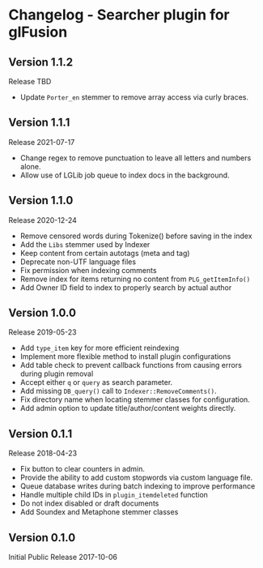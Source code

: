 # Changelog - Searcher plugin for glFusion

## Version 1.1.2
Release TBD
- Update `Porter_en` stemmer to remove array access via curly braces.

## Version 1.1.1
Release 2021-07-17
- Change regex to remove punctuation to leave all letters and numbers alone.
- Allow use of LGLib job queue to index docs in the background.

## Version 1.1.0
Release 2020-12-24
- Remove censored words during Tokenize() before saving in the index
- Add the `Libs` stemmer used by Indexer
- Keep content from certain autotags (meta and tag)
- Deprecate non-UTF language files
- Fix permission when indexing comments
- Remove index for items returning no content from `PLG_getItemInfo()`
- Add Owner ID field to index to properly search by actual author

## Version 1.0.0
Release 2019-05-23
- Add `type_item` key for more efficient reindexing
- Implement more flexible method to install plugin configurations
- Add table check to prevent callback functions from causing errors during plugin removal
- Accept either `q` or `query` as search parameter.
- Add missing `DB_query()` call to `Indexer::RemoveComments()`.
- Fix directory name when locating stemmer classes for configuration.
- Add admin option to update title/author/content weights directly.

## Version 0.1.1
Release 2018-04-23
- Fix button to clear counters in admin.
- Provide the ability to add custom stopwords via custom language file.
- Queue database writes during batch indexing to improve performance
- Handle multiple child IDs in `plugin_itemdeleted` function
- Do not index disabled or draft documents
- Add Soundex and Metaphone stemmer classes

## Version 0.1.0
Initial Public Release 2017-10-06
